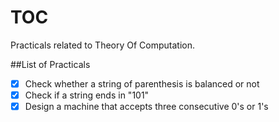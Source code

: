 # TOC

Practicals related to Theory Of Computation.

##List of Practicals
- [x] Check whether a string of parenthesis is balanced or not
- [x] Check if a string ends in "101" 
- [x] Design a machine that accepts three consecutive 0's or 1's

